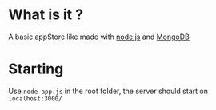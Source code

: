 # What is it ?
  A basic appStore like made with [node.js](https://nodejs.org/en) and [MongoDB](https://www.mongodb.com/try/download/community)

# Starting
  Use `node app.js` in the root folder, the server should start on `localhost:3000/`
